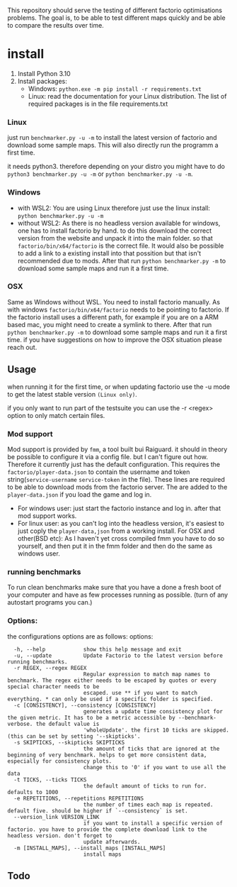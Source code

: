 This repository should serve the testing of different factorio optimisations problems.
The goal is, to be able to test different maps quickly and be able to compare the results over time.

# install

1. Install Python 3.10
2. Install packages:
   * Windows: `python.exe -m pip install -r requirements.txt`
   * Linux: read the documentation for your Linux distribution. The list of required packages is in the file requirements.txt


### Linux
just run `benchmarker.py -u -m` to install the latest version of factorio and download some sample maps. This will also directly run the programm a first time.

it needs python3. therefore depending on your distro you might have to do `python3 benchmarker.py -u -m` or `python benchmarker.py -u -m`.
### Windows
* with WSL2:
You are using Linux therefore just use the linux install: `python benchmarker.py -u -m`
* without WSL2:
As there is no headless version available for windows, one has to install factorio by hand. to do this download the correct version from the website and unpack it into the main folder. so that `factorio/bin/x64/factorio` is the correct file. It would also be possible to add a link to a existing install into that possition but that isn't recommended due to mods.
After that run `python benchmarker.py -m` to download some sample maps and run it a first time.

### OSX
Same as Windows without WSL. You need to install factorio manually. As with windows `factorio/bin/x64/factorio` needs to be pointing to factorio. If the factorio install uses a different path, for example if you are on a ARM based mac, you might need to create a symlink to there.
After that run `python benchmarker.py -m` to download some sample maps and run it a first time.
if you have suggestions on how to improve the OSX situation please reach out.
## Usage

when running it for the first time, or when updating factorio use the -u mode to get the latest stable version `(Linux only)`.

if you only want to run part of the testsuite you can use the -r \<regex> option to only match certain files.

### Mod support
Mod support is provided by `fmm`, a tool built bui Raiguard. it should in theory be possible to configure it via a config file. but I can't figure out how. Therefore it currently just has the default configuration. This requires the `factorio/player-data.json` to contain the username and token string(`service-username` `service-token` in the file). These lines are required to be able to download mods from the factorio server. The are added to the `player-data.json` if you load the game and log in. 

* For windows user: just start the factorio instance and log in. after that mod support works. 
* For linux user: as you can't log into the headless version, it's easiest to just coply the `player-data,json` from a working install.
For OSX and other(BSD etc): As I haven't yet cross compiled fmm you have to do so yourself, and then put it in the fmm folder and then do the same as windows user. 

### running benchmarks
To run clean benchmarks make sure that you have a done a fresh boot of your computer and have as few processes running as possible. (turn of any autostart programs you can.)

### Options:
the configurations options are as follows:
options:
```
  -h, --help            show this help message and exit
  -u, --update          Update Factorio to the latest version before running benchmarks.
  -r REGEX, --regex REGEX
                        Regular expression to match map names to benchmark. The regex either needs to be escaped by quotes or every special character needs to be
                        escaped. use ** if you want to match everything. * can only be used if a specific folder is specified.
  -c [CONSISTENCY], --consistency [CONSISTENCY]
                        generates a update time consistency plot for the given metric. It has to be a metric accessible by --benchmark-verbose. the default value is
                        'wholeUpdate'. the first 10 ticks are skipped.(this can be set by setting '--skipticks'.
  -s SKIPTICKS, --skipticks SKIPTICKS
                        the amount of ticks that are ignored at the beginning of very benchmark. helps to get more consistent data, especially for consistency plots.
                        change this to '0' if you want to use all the data
  -t TICKS, --ticks TICKS
                        the default amount of ticks to run for. defaults to 1000
  -e REPETITIONS, --repetitions REPETITIONS
                        the number of times each map is repeated. default five. should be higher if `--consistency` is set.
  --version_link VERSION_LINK
                        if you want to install a specific version of factorio. you have to provide the complete download link to the headless version. don't forget to
                        update afterwards.
  -m [INSTALL_MAPS], --install_maps [INSTALL_MAPS]
                        install maps
```

## Todo
